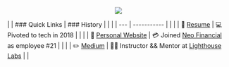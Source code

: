 <p align="center" width="100%">
   <img src="https://user-images.githubusercontent.com/38962736/180025690-ee836b18-7204-43de-adaf-079067f85631.gif" />
</p>

| | ### Quick Links | ### History | |
| | --- | ----------- | |
| | :page_with_curl:	[Resume](https://github.com/connkat/Resume/blob/master/KConnolly2022.pdf)  | :computer: Pivoted to tech in 2018 | |
| | :floppy_disk:	[Personal Website](http://connkat.com) | :credit_card:	 Joined [Neo Financial](http://neofinancial.com) as employee #21 | |
| | :pencil2:	[Medium](https://medium.com/@connkat) | :woman_teacher:	Instructor && Mentor at [Lighthouse Labs](http://lighthouselabs.ca) | |

